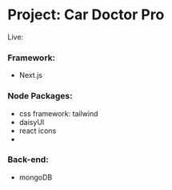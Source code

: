 # Project: Car Doctor Pro
Live: 

### Framework: 
- Next.js


### Node Packages: 
- css framework: tailwind
- daisyUI
- react icons
- 


### Back-end:
- mongoDB

